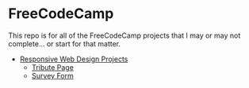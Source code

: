 # FreeCodeCamp
This repo is for all of the FreeCodeCamp projects that I may or may not complete... or start for that matter.

- [Responsive Web Design Projects](https://github.com/omgMerrickD/FreeCodeCamp/tree/main/responsive)
  - [Tribute Page](https://github.com/omgMerrickD/FreeCodeCamp/tree/main/responsive/tribute-page)
  - [Survey Form](https://github.com/omgMerrickD/FreeCodeCamp/tree/main/responsive/survey-form)

